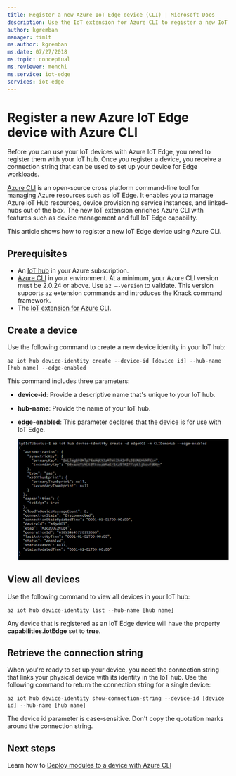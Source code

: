 ```yaml
---
title: Register a new Azure IoT Edge device (CLI) | Microsoft Docs 
description: Use the IoT extension for Azure CLI to register a new IoT Edge device
author: kgremban
manager: timlt
ms.author: kgremban
ms.date: 07/27/2018
ms.topic: conceptual
ms.reviewer: menchi
ms.service: iot-edge
services: iot-edge
---
```


# Register a new Azure IoT Edge device with Azure CLI

Before you can use your IoT devices with Azure IoT Edge, you need to register them with your IoT hub. Once you register a device, you receive a connection string that can be used to set up your device for Edge workloads. 

[Azure CLI](https://docs.microsoft.com/cli/azure?view=azure-cli-latest) is an open-source cross platform command-line tool for managing Azure resources such as IoT Edge. It enables you to manage Azure IoT Hub resources, device provisioning service instances, and linked-hubs out of the box. The new IoT extension enriches Azure CLI with features such as device management and full IoT Edge capability.

This article shows how to register a new IoT Edge device using Azure CLI.

## Prerequisites

* An [IoT hub](../iot-hub/iot-hub-create-using-cli.md) in your Azure subscription. 
* [Azure CLI](https://docs.microsoft.com/cli/azure/install-azure-cli) in your environment. At a minimum, your Azure CLI version must be 2.0.24 or above. Use `az –-version` to validate. This version supports az extension commands and introduces the Knack command framework. 
* The [IoT extension for Azure CLI](https://github.com/Azure/azure-iot-cli-extension).

## Create a device

Use the following command to create a new device identity in your IoT hub: 

   ```cli
   az iot hub device-identity create --device-id [device id] --hub-name [hub name] --edge-enabled
   ```

This command includes three parameters:
* **device-id**: Provide a descriptive name that's unique to your IoT hub.
* **hub-name**: Provide the name of your IoT hub.
* **edge-enabled**: This parameter declares that the device is for use with IoT Edge.

   ![Create IoT Edge device](./media/how-to-register-device-cli/Create-edge-device.png)

## View all devices

Use the following command to view all devices in your IoT hub:

   ```cli
   az iot hub device-identity list --hub-name [hub name]
   ```

Any device that is registered as an IoT Edge device will have the property **capabilities.iotEdge** set to **true**. 

## Retrieve the connection string

When you're ready to set up your device, you need the connection string that links your physical device with its identity in the IoT hub. Use the following command to return the connection string for a single device:

   ```cli
   az iot hub device-identity show-connection-string --device-id [device id] --hub-name [hub name] 
   ```

The device id parameter is case-sensitive. Don't copy the quotation marks around the connection string. 

## Next steps

Learn how to [Deploy modules to a device with Azure CLI](how-to-deploy-modules-cli.md)
